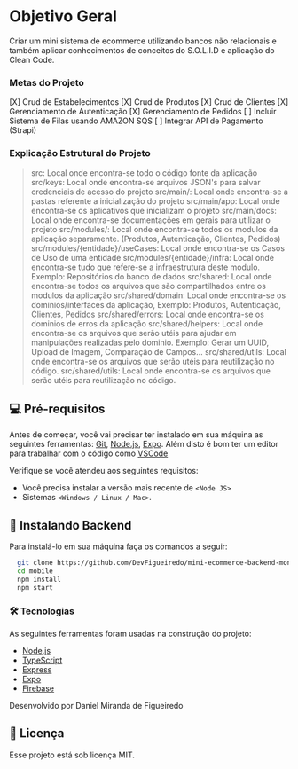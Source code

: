 ﻿# Objetivo Geral

Criar um mini sistema de ecommerce utilizando bancos não relacionais e também aplicar conhecimentos de conceitos do S.O.L.I.D e aplicação do Clean Code.

### Metas do Projeto

[X] Crud de Estabelecimentos
[X] Crud de Produtos
[X] Crud de Clientes
[X] Gerenciamento de Autenticação
[X] Gerenciamento de Pedidos
[ ] Incluir Sistema de Filas usando AMAZON SQS
[ ] Integrar API de Pagamento (Strapi)

### Explicação Estrutural do Projeto

> src: Local onde encontra-se todo o código fonte da aplicação
> src/keys: Local onde encontra-se arquivos JSON's para salvar credenciais de acesso do projeto
> src/main/: Local onde encontra-se a pastas referente a inicialização do projeto
> src/main/app: Local onde encontra-se os aplicativos que inicializam o projeto
> src/main/docs: Local onde encontra-se documentações em gerais para utilizar o projeto
> src/modules/: Local onde encontra-se todos os modulos da aplicação separamente. (Produtos, Autenticação, Clientes, Pedidos)
> src/modules/{entidade}/useCases: Local onde encontra-se os Casos de Uso de uma entidade
> src/modules/{entidade}/infra: Local onde encontra-se tudo que refere-se a infraestrutura deste modulo. Exemplo: Repositórios do banco de dados
> src/shared: Local onde encontra-se todos os arquivos que são compartilhados entre os modulos da aplicação
> src/shared/domain: Local onde encontra-se os dominios/interfaces da aplicação, Exemplo: Produtos, Autenticação, Clientes, Pedidos
> src/shared/errors: Local onde encontra-se os dominios de erros da aplicação
> src/shared/helpers: Local onde encontra-se os arquivos que serão utéis para ajudar em manipulações realizadas pelo dominio. Exemplo: Gerar um UUID, Upload de Imagem, Comparação de Campos...
> src/shared/utils: Local onde encontra-se os arquivos que serão utéis para reutilização no código.
> src/shared/utils: Local onde encontra-se os arquivos que serão utéis para reutilização no código.

## 💻 Pré-requisitos

Antes de começar, você vai precisar ter instalado em sua máquina as seguintes ferramentas:
[Git](https://git-scm.com), [Node.js](https://nodejs.org/en/), [Expo](https://expo.dev/).
Além disto é bom ter um editor para trabalhar com o código como [VSCode](https://code.visualstudio.com/)

Verifique se você atendeu aos seguintes requisitos:

- Você precisa instalar a versão mais recente de `<Node JS>`
- Sistemas `<Windows / Linux / Mac>`.

## 🚀 Instalando Backend

Para instalá-lo em sua máquina faça os comandos a seguir:

```bash
  git clone https://github.com/DevFigueiredo/mini-ecommerce-backend-mongodb-nodejs-typescript
  cd mobile
  npm install
  npm start
```

### 🛠 Tecnologias

As seguintes ferramentas foram usadas na construção do projeto:

- [Node.js](https://nodejs.org/en/)
- [TypeScript](https://www.typescriptlang.org/)
- [Express](https://expressjs.com/pt-br/)
- [Expo](https://expo.dev/)
- [Firebase](https://firebase.google.com/?hl=pt)

Desenvolvido por Daniel Miranda de Figueiredo

## 📝 Licença

Esse projeto está sob licença MIT.
